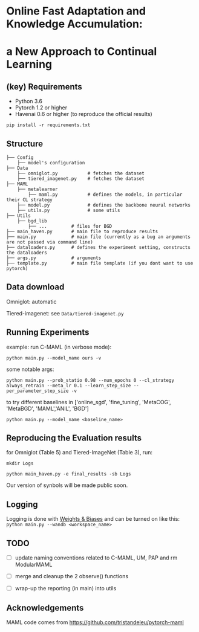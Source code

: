 # Online Fast Adaptation and Knowledge Accumulation:
# a New Approach to Continual Learning 


## (key) Requirements 
- Python 3.6
- Pytorch 1.2 or higher
- Havenai 0.6 or higher (to reproduce the official results)


`pip install -r requirements.txt`

## Structure

    ├── Config
        ├── model's configuration 
    ├── Data
        ├── omniglot.py           # fetches the dataset      
        ├── tiered_imagenet.py    # fetches the dataset
    ├── MAML           
        ├── metalearner
            ├── maml.py           # defines the models, in particular their CL strategy
        ├── model.py              # defines the backbone neural networks
        ├── utils.py              # some utils    
    ├── Utils
        ├── bgd_lib
            ├── ...         # files for BGD      
    ├── main_haven.py       # main file to reproduce results
    ├── main.py             # main file (currently as a bug an arguments are not passed via command line)    
    ├── dataloaders.py      # defines the experiment setting, constructs the dataloaders    
    ├── args.py             # arguments
    ├── template.py         # main file template (if you dont want to use pytorch)
   
## Data download

Omniglot: automatic

Tiered-imagenet: see `Data/tiered-imagenet.py`

## Running Experiments


example: run C-MAML (in verbose mode):  </br>

`python main.py --model_name ours -v`

some notable args:  </br>

```
python main.py --prob_statio 0.98 --num_epochs 0 --cl_strategy always_retrain --meta_lr 0.1 --learn_step_size --per_parameter_step_size -v 
```

to try different baselines in ['online_sgd', 'fine_tuning', 'MetaCOG', 'MetaBGD', 'MAML','ANIL', 'BGD']  </br>

`python main.py --model_name <baseline_name>`



## Reproducing the Evaluation results

for Omniglot (Table 5) and Tiered-ImageNet (Table 3), run:

`mkdir Logs`

`python main_haven.py -e final_results -sb Logs `


Our version of synbols will be made public soon.



## Logging

Logging is done with [Weights & Biases](https://www.wandb.com/) and can be turned on like this: </br>
`python main.py --wandb <workspace_name>`


## TODO

- [ ] update naming conventions related to C-MAML, UM, PAP and rm ModularMAML
- [ ] merge and cleanup the 2 observe() functions
- [ ] wrap-up the reporting (in main) into utils


## Acknowledgements

MAML code comes from https://github.com/tristandeleu/pytorch-maml

